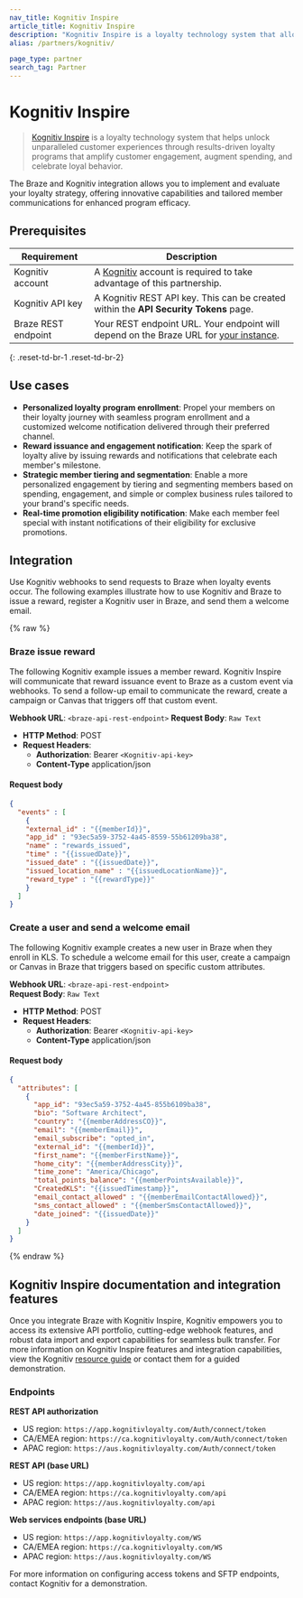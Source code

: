```yaml
---
nav_title: Kognitiv Inspire
article_title: Kognitiv Inspire
description: "Kognitiv Inspire is a loyalty technology system that allows you to implement and evaluate your loyalty strategy, offering innovative capabilities and tailored member communications for enhanced program efficacy."
alias: /partners/kognitiv/

page_type: partner
search_tag: Partner
---
```


# Kognitiv Inspire

> [Kognitiv Inspire][1] is a loyalty technology system that helps unlock unparalleled customer experiences through results-driven loyalty programs that amplify customer engagement, augment spending, and celebrate loyal behavior.

The Braze and Kognitiv integration allows you to implement and evaluate your loyalty strategy, offering innovative capabilities and tailored member communications for enhanced program efficacy.

## Prerequisites

| Requirement | Description |
|---|---|
| Kognitiv account | A [Kognitiv][1] account is required to take advantage of this partnership. |
| Kognitiv API key | A Kognitiv REST API key. This can be created within the **API Security Tokens** page. |
| Braze REST endpoint | Your REST endpoint URL. Your endpoint will depend on the Braze URL for [your instance]({{site.baseurl}}/api/basics/#endpoints). |
{: .reset-td-br-1 .reset-td-br-2}

## Use cases

- **Personalized loyalty program enrollment**: Propel your members on their loyalty journey with seamless program enrollment and a customized welcome notification delivered through their preferred channel.
- **Reward issuance and engagement notification**: Keep the spark of loyalty alive by issuing rewards and notifications that celebrate each member's milestone.
- **Strategic member tiering and segmentation**: Enable a more personalized engagement by tiering and segmenting members based on spending, engagement, and simple or complex business rules tailored to your brand's specific needs.
- **Real-time promotion eligibility notification**: Make each member feel special with instant notifications of their eligibility for exclusive promotions.

## Integration

Use Kognitiv webhooks to send requests to Braze when loyalty events occur. The following examples illustrate how to use Kognitiv and Braze to issue a reward, register a Kognitiv user in Braze, and send them a welcome email.

{% raw %}
### Braze issue reward

The following Kognitiv example issues a member reward. Kognitiv Inspire will communicate that reward issuance event to Braze as a custom event via webhooks. To send a follow-up email to communicate the reward, create a campaign or Canvas that triggers off that custom event.

**Webhook URL**: `<braze-api-rest-endpoint>`
**Request Body**: `Raw Text`

- **HTTP Method**: POST
- **Request Headers**:
  - **Authorization**: Bearer `<Kognitiv-api-key>`
  - **Content-Type** application/json

#### Request body

```json
{ 
  "events" : [ 
    { 
    "external_id" : "{{memberId}}", 
    "app_id" : "93ec5a59-3752-4a45-8559-55b61209ba38", 
    "name" : "rewards_issued", 
    "time" : "{{issuedDate}}", 
    "issued_date" : "{{issuedDate}}", 
    "issued_location_name" : "{{issuedLocationName}}", 
    "reward_type" : "{{rewardType}}" 
    } 
  ] 
}
```

### Create a user and send a welcome email

The following Kognitiv example creates a new user in Braze when they enroll in KLS. To schedule a welcome email for this user, create a campaign or Canvas in Braze that triggers based on specific custom attributes.

**Webhook URL**: `<braze-api-rest-endpoint>` <br>
**Request Body**: `Raw Text`

- **HTTP Method**: POST
- **Request Headers**:
  - **Authorization**: Bearer `<Kognitiv-api-key>`
  - **Content-Type** application/json

#### Request body

```json
{ 
  "attributes": [ 
    { 
      "app_id": "93ec5a59-3752-4a45-855b6109ba38", 
      "bio": "Software Architect", 
      "country": "{{memberAddressCO}}", 
      "email": "{{memberEmail}}", 
      "email_subscribe": "opted_in", 
      "external_id": "{{memberId}}", 
      "first_name": "{{memberFirstName}}", 
      "home_city": "{{memberAddressCity}}", 
      "time_zone": "America/Chicago", 
      "total_points_balance": "{{memberPointsAvailable}}", 
      "CreatedKLS": "{{issuedTimestamp}}", 
      "email_contact_allowed" : "{{memberEmailContactAllowed}}", 
      "sms_contact_allowed" : "{{memberSmsContactAllowed}}", 
      "date_joined": "{{issuedDate}}" 
    } 
  ] 
}
```
{% endraw %}

## Kognitiv Inspire documentation and integration features

Once you integrate Braze with Kognitiv Inspire, Kognitiv empowers you to access its extensive API portfolio, cutting-edge webhook features, and robust data import and export capabilities for seamless bulk transfer. For more information on Kognitiv Inspire features and integration capabilities, view the Kognitiv [resource guide][2] or contact them for a guided demonstration.

### Endpoints

**REST API authorization**
- US region: `https://app.kognitivloyalty.com/Auth/connect/token`
- CA/EMEA region: `https://ca.kognitivloyalty.com/Auth/connect/token`
- APAC region: `https://aus.kognitivloyalty.com/Auth/connect/token`

**REST API (base URL)**
- US region: `https://app.kognitivloyalty.com/api`
- CA/EMEA region: `https://ca.kognitivloyalty.com/api`
- APAC region: `https://aus.kognitivloyalty.com/api`

**Web services endpoints (base URL)**
- US region: `https://app.kognitivloyalty.com/WS`
- CA/EMEA region: `https://ca.kognitivloyalty.com/WS`
- APAC region: `https://aus.kognitivloyalty.com/WS`

For more information on configuring access tokens and SFTP endpoints, contact Kognitiv for a demonstration.

[1]: http://kognitiv.com
[2]: https://info.kognitivloyalty.com